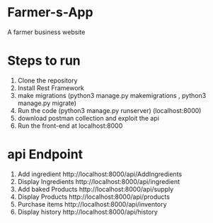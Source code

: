 # Farmer-s-App
A farmer business website


# Steps to run
1) Clone the repository
2) Install Rest Framework
3) make migrations (python3 manage.py makemigrations ,    python3 manage.py migrate)
4) Run the code (python3 manage.py runserver) (localhost:8000)
5) download postman collection and exploit the  api
6) Run the front-end at localhost:8000


# api Endpoint
1) Add ingredient       http://localhost:8000/api/AddIngredients
2) Display Ingredients  http://localhost:8000/api/ingredient
3) Add baked Products   http://localhost:8000/api/supply
4) Display Products     http://localhost:8000/api/products
5) Purchase items       http://localhost:8000/api/inventory
6) Display history      http://localhost:8000/api/history






